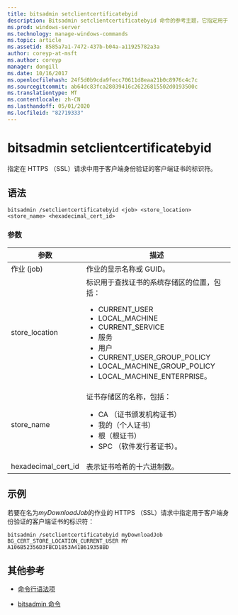 ```yaml
---
title: bitsadmin setclientcertificatebyid
description: Bitsadmin setclientcertificatebyid 命令的参考主题，它指定用于 HTTPS （SSL）请求中客户端身份验证的客户端证书的标识符
ms.prod: windows-server
ms.technology: manage-windows-commands
ms.topic: article
ms.assetid: 8585a7a1-7472-437b-b04a-a11925782a3a
author: coreyp-at-msft
ms.author: coreyp
manager: dongill
ms.date: 10/16/2017
ms.openlocfilehash: 24f5d0b9cda9fecc70611d8eaa21b0c8976c4c7c
ms.sourcegitcommit: ab64dc83fca28039416c26226815502d0193500c
ms.translationtype: MT
ms.contentlocale: zh-CN
ms.lasthandoff: 05/01/2020
ms.locfileid: "82719333"
---
```

# <a name="bitsadmin-setclientcertificatebyid"></a>bitsadmin setclientcertificatebyid

指定在 HTTPS （SSL）请求中用于客户端身份验证的客户端证书的标识符。

## <a name="syntax"></a>语法

```
bitsadmin /setclientcertificatebyid <job> <store_location> <store_name> <hexadecimal_cert_id>
```

### <a name="parameters"></a>参数

| 参数 | 描述 |
| -------------- | -------------- |
| 作业 (job) | 作业的显示名称或 GUID。 |
| store_location | 标识用于查找证书的系统存储区的位置，包括：<ul><li>CURRENT_USER</li><li>LOCAL_MACHINE</li><li>CURRENT_SERVICE</li><li>服务</li><li>用户</li><li>CURRENT_USER_GROUP_POLICY</li><li>LOCAL_MACHINE_GROUP_POLICY</li><li>LOCAL_MACHINE_ENTERPRISE。</li></ul> |
| store_name | 证书存储区的名称，包括：<ul><li>CA （证书颁发机构证书）</li><li>我的（个人证书）</li><li>根（根证书）</li><li>SPC （软件发行者证书）。</li></ul> |
| hexadecimal_cert_id | 表示证书哈希的十六进制数。 |

## <a name="examples"></a>示例

若要在名为*myDownloadJob*的作业的 HTTPS （SSL）请求中指定用于客户端身份验证的客户端证书的标识符：

```
bitsadmin /setclientcertificatebyid myDownloadJob BG_CERT_STORE_LOCATION_CURRENT_USER MY A106B52356D3FBCD1853A41B619358BD
```

## <a name="additional-references"></a>其他参考

- [命令行语法项](command-line-syntax-key.md)

- [bitsadmin 命令](bitsadmin.md)
